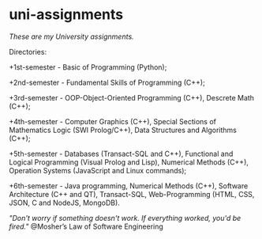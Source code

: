 # uni-assignments
*These are my University assignments.*

Directories:

+1st-semester - Basic of Programming (Python);

+2nd-semester - Fundamental Skills of Programming (C++);

+3rd-semester - OOP-Object-Oriented Programming (C++), Descrete Math (C++);

+4th-semester - Computer Graphics (C++), Special Sections of Mathematics Logic (SWI Prolog/C++), Data Structures and Algorithms (C++);

+5th-semester - Databases (Transact-SQL and C++), Functional and Logical Programming (Visual Prolog and Lisp), Numerical Methods (C++), Operation Systems (JavaScript and Linux commands);

+6th-semester - Java programming, Numerical Methods (C++), Software Architecture (C++ and QT), Transact-SQL, Web-Programming (HTML, CSS, JSON, C and NodeJS, MongoDB).

*"Don't worry if something doesn't work. If everything worked, you'd be fired."*
	 @Mosher’s Law of Software Engineering

